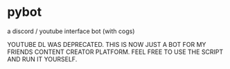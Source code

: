 # pybot
a discord / youtube interface bot (with cogs)

YOUTUBE DL WAS DEPRECATED. THIS IS NOW JUST A BOT FOR MY FRIENDS CONTENT CREATOR PLATFORM. FEEL FREE TO USE THE SCRIPT AND RUN IT YOURSELF.

